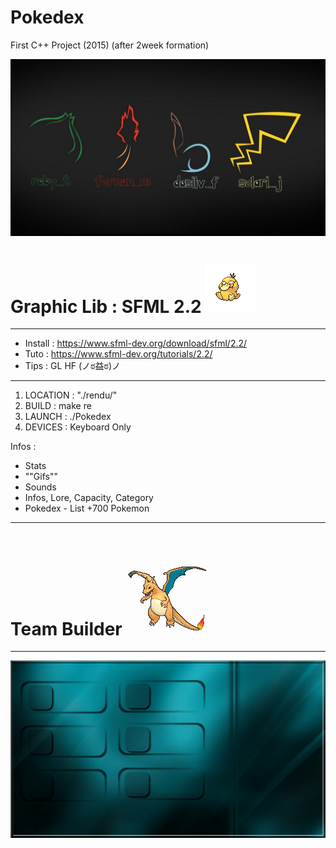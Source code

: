 # Pokedex
First C++ Project (2015) (after 2week formation)

![](./rendu/ressources/images/mainmenu.jpg)

# Graphic Lib : SFML 2.2  ![](./rendu/ressources/sprites/54.png)
-------------------------------------------------
 * Install : https://www.sfml-dev.org/download/sfml/2.2/
 * Tuto : https://www.sfml-dev.org/tutorials/2.2/
 * Tips : GL HF (ノಠ益ಠ)ノ
-------------------------------------------------



1. LOCATION : "./rendu/"
2. BUILD : make re 
3. LAUNCH : ./Pokedex
4. DEVICES : Keyboard Only

Infos : 
- Stats
- ""Gifs""
- Sounds
- Infos, Lore, Capacity, Category
- Pokedex - List +700 Pokemon
-------------------------------------------------

# Team Builder ![](./rendu/ressources/images/Sprite_6_x_006.png)
-------------------------------------------------
![](./rendu/ressources/images/teambuilder.jpg)
